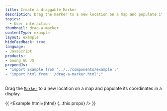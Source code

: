 ```yaml
---
title: Create a draggable Marker
description: Drag the marker to a new location on a map and populate its coordinates in a display.
topics:
  - User interaction
thumbnail: drag-a-marker
contentType: example
layout: example
hideFeedback: true
language:
- JavaScript
products:
- Goong GL JS
prependJs:
- "import Example from '../../components/example';"
- "import html from './drag-a-marker.html';"
---
```


Drag the [`Marker`](/docs/javascript/markers/#marker) to a new location on a map and populate its coordinates in a display.

{{ <Example html={html} {...this.props} /> }}
